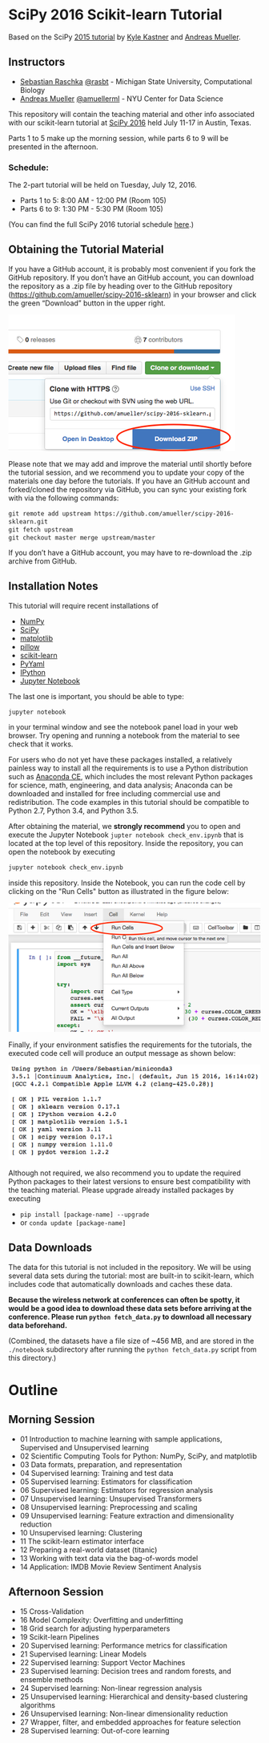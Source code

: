 SciPy 2016 Scikit-learn Tutorial
================================

Based on the SciPy [2015 tutorial](https://github.com/amueller/scipy_2015_sklearn_tutorial) by [Kyle Kastner](https://kastnerkyle.github.io/) and [Andreas Mueller](http://amueller.github.io).


Instructors
-----------

- [Sebastian Raschka](http://sebastianraschka.com)  [@rasbt](https://twitter.com/rasbt) - Michigan State University, Computational Biology
- [Andreas Mueller](http://amuller.github.io) [@amuellerml](https://twitter.com/t3kcit) - NYU Center for Data Science


This repository will contain the teaching material and other info associated with our scikit-learn tutorial
at [SciPy 2016](http://scipy2016.scipy.org/ehome/index.php?eventid=146062&tabid=332930&) held July 11-17 in Austin, Texas.

Parts 1 to 5 make up the morning session, while
parts 6 to 9 will be presented in the afternoon.

### Schedule:

The 2-part tutorial will be held on Tuesday, July 12, 2016.

- Parts 1 to 5: 8:00 AM - 12:00 PM (Room 105)
- Parts 6 to 9: 1:30 PM - 5:30 PM (Room 105)

(You can find the full SciPy 2016 tutorial schedule [here](http://scipy2016.scipy.org/ehome/146062/332960/).)


Obtaining the Tutorial Material
------------------


If you have a GitHub account, it is probably most convenient if you fork the GitHub repository. If you don’t have an GitHub account, you can download the repository as a .zip file by heading over to the GitHub repository (https://github.com/amueller/scipy-2016-sklearn) in your browser and click the green “Download” button in the upper right.

![](images/download-repo.png)

Please note that we may add and improve the material until shortly before the tutorial session, and we recommend you to update your copy of the materials one day before the tutorials. If you have an GitHub account and forked/cloned the repository via GitHub, you can sync your existing fork with via the following commands:

```
git remote add upstream https://github.com/amueller/scipy-2016-sklearn.git
git fetch upstream
git checkout master merge upstream/master
```

If you don’t have a GitHub account, you may have to re-download the .zip archive from GitHub.


Installation Notes
------------------

This tutorial will require recent installations of 

- [NumPy](http://www.numpy.org)
- [SciPy](http://www.scipy.org)
- [matplotlib](http://matplotlib.org)
- [pillow](https://python-pillow.org)
- [scikit-learn](http://scikit-learn.org/stable/)
- [PyYaml](http://pyyaml.org/wiki/PyYAML)
- [IPython](http://ipython.readthedocs.org/en/stable/)
- [Jupyter Notebook](http://jupyter.org)

The last one is important, you should be able to type:

    jupyter notebook

in your terminal window and see the notebook panel load in your web browser.
Try opening and running a notebook from the material to see check that it works.

For users who do not yet have these  packages installed, a relatively
painless way to install all the requirements is to use a Python distribution
such as [Anaconda CE](http://store.continuum.io/ "Anaconda CE"), which includes
the most relevant Python packages for science, math, engineering, and
data analysis; Anaconda can be downloaded and installed for free
including commercial use and redistribution.
The code examples in this tutorial should be compatible to Python 2.7,
Python 3.4, and Python 3.5.

After obtaining the material, we **strongly recommend** you to open and execute the Jupyter Notebook
`jupter notebook check_env.ipynb` that is located at the top level of this repository. Inside the repository, you can open the notebook
by executing

```bash
jupyter notebook check_env.ipynb
```

inside this repository. Inside the Notebook, you can run the code cell by
clicking on the "Run Cells" button as illustrated in the figure below:

![](images/check_env-1.png)


Finally, if your environment satisfies the requirements for the tutorials, the executed code cell will produce an output message as shown below:

![](images/check_env-2.png)


Although not required, we also recommend you to update the required Python packages to their latest versions to ensure best compatibility with the teaching material. Please upgrade already installed packages by executing

- `pip install [package-name] --upgrade`  
- or `conda update [package-name]`



Data Downloads
--------------

The data for this tutorial is not included in the repository.  We will be
using several data sets during the tutorial: most are built-in to
scikit-learn, which
includes code that automatically downloads and caches these
data.

**Because the wireless network
at conferences can often be spotty, it would be a good idea to download these
data sets before arriving at the conference.
Please run ``python fetch_data.py`` to download all necessary data beforehand.**

(Combined, the datasets have a file size of ~456 MB, and are stored in the `./notebook` subdirectory after running the `python fetch_data.py` script from this directory.)




Outline
=======

Morning Session
---------------

- 01 Introduction to machine learning with sample applications, Supervised and Unsupervised learning
- 02 Scientific Computing Tools for Python: NumPy, SciPy, and matplotlib
- 03 Data formats, preparation, and representation
- 04 Supervised learning: Training and test data
- 05 Supervised learning: Estimators for classification
- 06 Supervised learning: Estimators for regression analysis
- 07 Unsupervised learning: Unsupervised Transformers
- 08 Unsupervised learning: Preprocessing and scaling
- 09 Unsupervised learning: Feature extraction and dimensionality reduction
- 10 Unsupervised learning: Clustering
- 11 The scikit-learn estimator interface
- 12 Preparing a real-world dataset (titanic)
- 13 Working with text data via the bag-of-words model
- 14 Application: IMDB Movie Review Sentiment Analysis

Afternoon Session
-----------------

- 15 Cross-Validation
- 16 Model Complexity: Overfitting and underfitting
- 18 Grid search for adjusting hyperparameters
- 19 Scikit-learn Pipelines
- 20 Supervised learning: Performance metrics for classification
- 21 Supervised learning: Linear Models
- 22 Supervised learning: Support Vector Machines
- 23 Supervised learning: Decision trees and random forests, and ensemble methods
- 24 Supervised learning: Non-linear regression analysis
- 25 Unsupervised learning: Hierarchical and density-based clustering algorithms
- 26 Unsupervised learning: Non-linear dimensionality reduction
- 27 Wrapper, filter, and embedded approaches for feature selection
- 28 Supervised learning: Out-of-core learning
